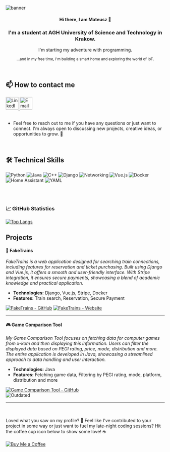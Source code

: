 ![banner](https://github.com/m-walas/m-walas/assets/96449773/d0c7c701-edbc-4862-ac4c-79685115257c)

<h4 align="center"> Hi there, I am Mateusz 👋 </h4>
<h3 align="center">I'm a student at AGH University of Science and Technology in Krakow.</h3>
<p align="center">I'm starting my adventure with programming.</p>
<p align="center"><sub>...and in my free time, I'm building a smart home and exploring the world of IoT.</sub></p>


<br>

## 📫 How to contact me
<a href="https://www.linkedin.com/in/mateusz-walas-6b321b284/" target="_blank">
    <img alt="LinkedIn" src="https://cdn.jsdelivr.net/gh/devicons/devicon/icons/linkedin/linkedin-original.svg" width="40" height="40"/>
</a>
<a href="mailto:mateuszwalas@student.agh.edu.pl">
    <img alt="Email" src="https://cdn-icons-png.flaticon.com/512/561/561127.png" width="40" height="40"/>
</a>
<br><br>

- Feel free to reach out to me if you have any questions or just want to connect. I'm always open to discussing new projects, creative ideas, or opportunities to grow. 🌱

<br>

## 🛠 Technical Skills
![Python](https://img.shields.io/badge/Python-3776AB?style=for-the-badge&logo=python&logoColor=white)
![Java](https://img.shields.io/badge/Java-007396?style=for-the-badge&logo=java&logoColor=white)
![C++](https://img.shields.io/badge/C++-00599C?style=for-the-badge&logo=cplusplus&logoColor=white)
![Django](https://img.shields.io/badge/Django-092E20?style=for-the-badge&logo=django&logoColor=white)
![Networking](https://img.shields.io/badge/Networking-008080?style=for-the-badge&logo=network&logoColor=white)
![Vue.js](https://img.shields.io/badge/Vue.js-4FC08D?style=for-the-badge&logo=vue.js&logoColor=white)
![Docker](https://img.shields.io/badge/Docker-2496ED?style=for-the-badge&logo=docker&logoColor=white)
![Home Assistant](https://img.shields.io/badge/Home_Assistant-41BDF5?style=for-the-badge&logo=homeassistant&logoColor=white)
![YAML](https://img.shields.io/badge/YAML-000000?style=for-the-badge&logo=yaml&logoColor=white)

<br><br>
<h3>📈 GitHub Statistics</h3> 

[![Top Langs](https://github-readme-stats.vercel.app/api/top-langs/?username=m-walas)](https://github.com/anuraghazra/github-readme-stats)

## Projects

#### 🚉 FakeTrains

*FakeTrains is a web application designed for searching train connections, including features for reservation and ticket purchasing. Built using Django and Vue.js, it offers a smooth and user-friendly interface. With Stripe integration, it ensures secure payments, showcasing a blend of academic knowledge and practical application.*

- **Technologies:** Django, Vue.js, Stripe, Docker
- **Features:** Train search, Reservation, Secure Payment

[![FakeTrains - GitHub](https://img.shields.io/badge/FakeTrains-GitHub-181717?style=for-the-badge&logo=github&logoColor=white)](https://github.com/m-walas/faketrains)
<a href="https://faketrains.mwalas.pl" target="_blank"><img src="https://img.shields.io/badge/FakeTrains-Website-0A0A0A?style=for-the-badge&logo=firefox-browser&logoColor=white" alt="FakeTrains - Website"/></a>

---

#### 🎮 Game Comparison Tool

*My Game Comparison Tool focuses on fetching data for computer games from x-kom and then displaying this information. Users can filter the displayed data based on PEGI rating, price, mode, distribution and more. The entire application is developed in Java, showcasing a streamlined approach to data handling and user interaction.*

- **Technologies:** Java
- **Features:** Fetching game data, Filtering by PEGI rating, mode, platform, distribution and more

[![Game Comparison Tool - GitHub](https://img.shields.io/badge/Game_Comparison_Tool-GitHub-181717?style=for-the-badge&logo=github&logoColor=white)](https://github.com/m-walas/game-comparison-tool)
<br>
![Outdated](https://img.shields.io/badge/status-outdated-red)

---

<br><br>
Loved what you saw on my profile? 🌟 Feel like I've contributed to your project in some way or just want to fuel my late-night coding sessions? Hit the coffee cup icon below to show some love! ☕ 
<br><br>
<a href="https://buymeacoffee.com/mwalas" target="_blank"><img src="https://img.shields.io/badge/Buy%20me%20a%20coffee-ffffff?style=for-the-badge&logo=buy-me-a-coffee&logoColor=black&color=FF813F" alt="Buy Me a Coffee"/></a>
